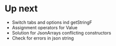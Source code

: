 # Up next

* Switch tabs and options ind getStringF
* Assignment operators for Value
* Solution for JsonArrays conflicting constructors
* Check for errors in json string